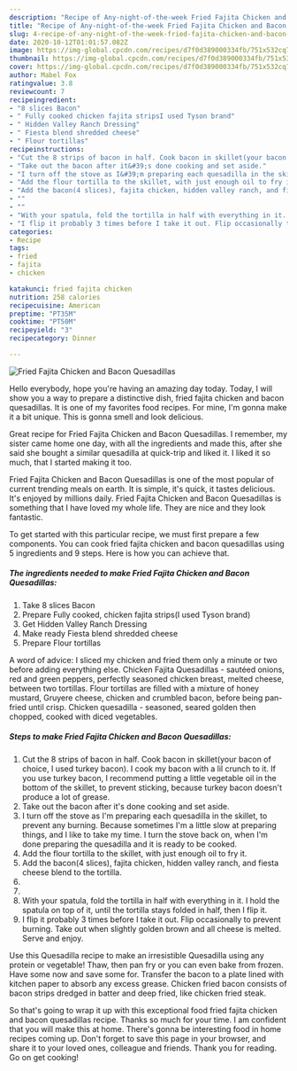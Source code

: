 ```yaml
---
description: "Recipe of Any-night-of-the-week Fried Fajita Chicken and Bacon Quesadillas"
title: "Recipe of Any-night-of-the-week Fried Fajita Chicken and Bacon Quesadillas"
slug: 4-recipe-of-any-night-of-the-week-fried-fajita-chicken-and-bacon-quesadillas
date: 2020-10-12T01:01:57.082Z
image: https://img-global.cpcdn.com/recipes/d7f0d389000334fb/751x532cq70/fried-fajita-chicken-and-bacon-quesadillas-recipe-main-photo.jpg
thumbnail: https://img-global.cpcdn.com/recipes/d7f0d389000334fb/751x532cq70/fried-fajita-chicken-and-bacon-quesadillas-recipe-main-photo.jpg
cover: https://img-global.cpcdn.com/recipes/d7f0d389000334fb/751x532cq70/fried-fajita-chicken-and-bacon-quesadillas-recipe-main-photo.jpg
author: Mabel Fox
ratingvalue: 3.8
reviewcount: 7
recipeingredient:
- "8 slices Bacon"
- " Fully cooked chicken fajita stripsI used Tyson brand"
- " Hidden Valley Ranch Dressing"
- " Fiesta blend shredded cheese"
- " Flour tortillas"
recipeinstructions:
- "Cut the 8 strips of bacon in half. Cook bacon in skillet(your bacon of choice, I used turkey bacon). I cook my bacon with a lil crunch to it. If you use turkey bacon, I recommend putting a little vegetable oil in the bottom of the skillet, to prevent sticking, because turkey bacon doesn&#39;t produce a lot of grease."
- "Take out the bacon after it&#39;s done cooking and set aside."
- "I turn off the stove as I&#39;m preparing each quesadilla in the skillet, to prevent any burning. Because sometimes I&#39;m a little slow at preparing things, and I like to take my time. I turn the stove back on, when I&#39;m done preparing the quesadilla and it is ready to be cooked."
- "Add the flour tortilla to the skillet, with just enough oil to fry it."
- "Add the bacon(4 slices), fajita chicken, hidden valley ranch, and fiesta cheese blend to the tortilla."
- ""
- ""
- "With your spatula, fold the tortilla in half with everything in it. I hold the spatula on top of it, until the tortilla stays folded in half, then I flip it."
- "I flip it probably 3 times before I take it out. Flip occasionally to prevent burning. Take out when slightly golden brown and all cheese is melted. Serve and enjoy."
categories:
- Recipe
tags:
- fried
- fajita
- chicken

katakunci: fried fajita chicken 
nutrition: 258 calories
recipecuisine: American
preptime: "PT35M"
cooktime: "PT50M"
recipeyield: "3"
recipecategory: Dinner

---
```



![Fried Fajita Chicken and Bacon Quesadillas](https://img-global.cpcdn.com/recipes/d7f0d389000334fb/751x532cq70/fried-fajita-chicken-and-bacon-quesadillas-recipe-main-photo.jpg)

Hello everybody, hope you're having an amazing day today. Today, I will show you a way to prepare a distinctive dish, fried fajita chicken and bacon quesadillas. It is one of my favorites food recipes. For mine, I'm gonna make it a bit unique. This is gonna smell and look delicious.

Great recipe for Fried Fajita Chicken and Bacon Quesadillas. I remember, my sister came home one day, with all the ingredients and made this, after she said she bought a similar quesadilla at quick-trip and liked it. I liked it so much, that I started making it too.

Fried Fajita Chicken and Bacon Quesadillas is one of the most popular of current trending meals on earth. It is simple, it's quick, it tastes delicious. It's enjoyed by millions daily. Fried Fajita Chicken and Bacon Quesadillas is something that I have loved my whole life. They are nice and they look fantastic.


To get started with this particular recipe, we must first prepare a few components. You can cook fried fajita chicken and bacon quesadillas using 5 ingredients and 9 steps. Here is how you can achieve that.

<!--inarticleads1-->

##### The ingredients needed to make Fried Fajita Chicken and Bacon Quesadillas:

1. Take 8 slices Bacon
1. Prepare  Fully cooked, chicken fajita strips(I used Tyson brand)
1. Get  Hidden Valley Ranch Dressing
1. Make ready  Fiesta blend shredded cheese
1. Prepare  Flour tortillas


A word of advice: I sliced my chicken and fried them only a minute or two before adding everything else. Chicken Fajita Quesadillas - sautéed onions, red and green peppers, perfectly seasoned chicken breast, melted cheese, between two tortillas. Flour tortillas are filled with a mixture of honey mustard, Gruyere cheese, chicken and crumbled bacon, before being pan-fried until crisp. Chicken quesadilla - seasoned, seared golden then chopped, cooked with diced vegetables. 

<!--inarticleads2-->

##### Steps to make Fried Fajita Chicken and Bacon Quesadillas:

1. Cut the 8 strips of bacon in half. Cook bacon in skillet(your bacon of choice, I used turkey bacon). I cook my bacon with a lil crunch to it. If you use turkey bacon, I recommend putting a little vegetable oil in the bottom of the skillet, to prevent sticking, because turkey bacon doesn&#39;t produce a lot of grease.
1. Take out the bacon after it&#39;s done cooking and set aside.
1. I turn off the stove as I&#39;m preparing each quesadilla in the skillet, to prevent any burning. Because sometimes I&#39;m a little slow at preparing things, and I like to take my time. I turn the stove back on, when I&#39;m done preparing the quesadilla and it is ready to be cooked.
1. Add the flour tortilla to the skillet, with just enough oil to fry it.
1. Add the bacon(4 slices), fajita chicken, hidden valley ranch, and fiesta cheese blend to the tortilla.
1. 
1. 
1. With your spatula, fold the tortilla in half with everything in it. I hold the spatula on top of it, until the tortilla stays folded in half, then I flip it.
1. I flip it probably 3 times before I take it out. Flip occasionally to prevent burning. Take out when slightly golden brown and all cheese is melted. Serve and enjoy.


Use this Quesadilla recipe to make an irresistible Quesadilla using any protein or vegetable! Thaw, then pan fry or you can even bake from frozen. Have some now and save some for. Transfer the bacon to a plate lined with kitchen paper to absorb any excess grease. Chicken fried bacon consists of bacon strips dredged in batter and deep fried, like chicken fried steak. 

So that's going to wrap it up with this exceptional food fried fajita chicken and bacon quesadillas recipe. Thanks so much for your time. I am confident that you will make this at home. There's gonna be interesting food in home recipes coming up. Don't forget to save this page in your browser, and share it to your loved ones, colleague and friends. Thank you for reading. Go on get cooking!

